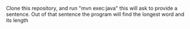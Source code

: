 Clone this repository, and run "mvn exec:java" this will ask to provide a sentence. Out of that sentence the program will find the longest word and its length